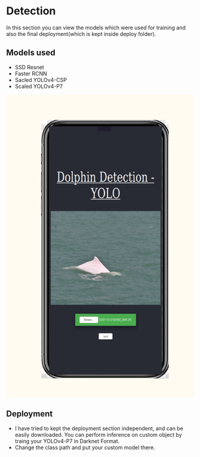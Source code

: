 # Detection 

In this section you can view the models which were used for training and also the final deployment(which is kept inside deploy folder).

## Models used 
- SSD Resnet
- Faster RCNN
- Sacled YOLOv4-CSP
- Scaled YOLOv4-P7

![alt text](https://github.com/Yega-Noragami/Final-Year-Project-Deep-Learning/blob/main/screeshots/hphone.png?raw=true)
## Deployment 
- I have tried to kept the deployment section independent, and can be easily downloaded. You can perform inference on custom object by traing your YOLOv4-P7 in Darknet Format.
- Change the class path and put your custom model there. 

